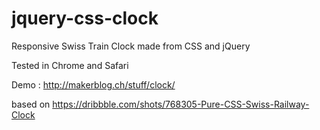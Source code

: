 jquery-css-clock
================

Responsive Swiss Train Clock made from CSS and jQuery

Tested in Chrome and Safari

Demo : http://makerblog.ch/stuff/clock/

based on https://dribbble.com/shots/768305-Pure-CSS-Swiss-Railway-Clock

